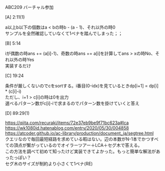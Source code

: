 ABC209
バーチャル参加

[A] 2:11(1)

a以上b以下の個数はa < bの時b - (a - 1)、それ以外の時0<br>
サンプルを全然確認していなくて1ペナを踏んでしまった；；<br>

[B] 5:14

iが偶数の時ans += (a[i]-1)、奇数の時ans += a[i]を計算してans > xの時No、それ以外の時Yes<br>
実装するだけ

[C] 19:24

条件が厳しくないのでcをsortする。i番目(0-idx)を見ているときdp[i+1] = dp[i] * (c[i]-i)<br>
ただし、i+1 > c[i]の時は0を出力<br>
選べるパターン数がc[i]-iで求まるのでパターン数を掛けていくと答え<br>

[D] 89:29(1)

https://qiita.com/recuraki/items/72e37eb9be9f71bc623a#lca<br>
https://wk1080id.hatenablog.com/entry/2020/05/30/004858<br>
https://atcoder.github.io/ac-library/production/document_ja/segtree.html<br>
クエリなので毎回最短経路を求めている暇はない。辺の本数がN-1本でかつすべての頂点が繋がっているのでオイラーツアー＋LCA＋セグ木で答える。<br>
この方法を調べて初めて知ったけど実装できてよかった。もっと簡単な解法があったっぽい？<br>
セグ木のサイズが制約より小さくて1ペナ(RE)
